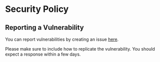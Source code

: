 # Security Policy

## Reporting a Vulnerability

You can report vulnerabilities by creating an issue [here](https://github.com/pumbas600/github-contributions/security/advisories/new).

Please make sure to include how to replicate the vulnerability. You should expect a response within a few days.